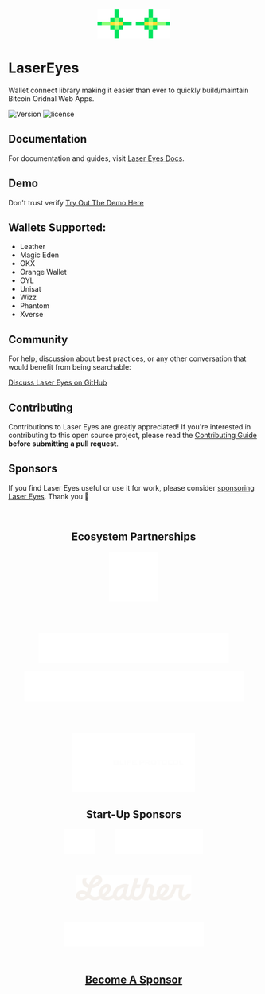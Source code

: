 <p align="center">
  <a href="https://lasereyesdocs.vercel.app/">
    <picture>
      <source media="(prefers-color-scheme: dark)" srcset="./lasereyes.png">
      <img alt="Laser Eyes" src="./lasereyes.png" width="auto" height="60">
    </picture>
  </a>
</p>

# LaserEyes

Wallet connect library making it easier than ever to quickly build/maintain Bitcoin Oridnal Web Apps.

![Version](https://img.shields.io/npm/v/@omnisat/lasereyes)
![license](https://img.shields.io/github/license/omnisat/lasereyes.svg?style=flat-square)

## Documentation

For documentation and guides, visit [Laser Eyes Docs](https://lasereyes.build/).

## Demo

Don't trust verify [Try Out The Demo Here](https://demo.lasereyes.build)

## Wallets Supported:

- Leather
- Magic Eden
- OKX
- Orange Wallet
- OYL
- Unisat
- Wizz
- Phantom
- Xverse

## Community

For help, discussion about best practices, or any other conversation that would benefit from being searchable:

[Discuss Laser Eyes on GitHub](https://github.com/omnisat/lasereyes/discussions)

## Contributing

Contributions to Laser Eyes are greatly appreciated! If you're interested in contributing to this open source project, please read the [Contributing Guide](https://www.lasereyes.build/docs/contributing) **before submitting a pull request**.

## Sponsors

If you find Laser Eyes useful or use it for work, please consider [sponsoring Laser Eyes](https://github.com/sponsors/omnisat). Thank you 🙏

<br/>

<h2 style="text-align: center;">Ecosystem Partnerships</h2>
<p style="display: flex; justify-content: center; align-items: center; gap: 60px; flex-wrap: wrap;">
  <a href="https://www.utxo.management/">
    <picture>
      <source media="(prefers-color-scheme: dark)" srcset="./github/main/content/sponsors/utxo.svg">
      <img alt="UTXO Management" src="./github/main/content/sponsors/utxo.svg" width="auto" height="100">
    </picture>
  </a>
  <a href="https://ordinalsbot.com/">
    <picture>
      <source media="(prefers-color-scheme: dark)" srcset="./github/main/content/sponsors/ordinals-bot.svg">
      <img alt="Ordinals Bot" src="./github/main/content/sponsors/ordinals-bot.svg" width="auto" height="60">
    </picture>
  </a>
</p>
<p style="display: flex; justify-content: center; align-items: center; gap: 60px; flex-wrap: wrap;">
  <a href="https://l1f.io/">
    <picture>
      <source media="(prefers-color-scheme: dark)" srcset="./github/main/content/sponsors/l1f.svg">
      <img alt="L1F" src="./github/main/content/sponsors/l1f.svg" width="auto" height="60">
    </picture>
  </a>
  <a href="https://x.com/BLIFEProtocol">
    <picture>
      <source media="(prefers-color-scheme: dark)" srcset="./github/main/content/sponsors/blife.svg">
      <img alt="L1F" src="./github/main/content/sponsors/blife.svg" width="auto" height="120">
    </picture>
  </a>
</p>

<h2 style="text-align: center;">Start-Up Sponsors</h2>
<p style="display: flex; justify-content: center; align-items: center; gap: 40px; flex-wrap: wrap;">
  <a href="https://www.seizectrl.io/">
    <picture>
      <source media="(prefers-color-scheme: dark)" srcset="./github/main/content/sponsors/ctrl.svg">
      <img alt="Seize CTRL" src="./github/main/content/sponsors/ctrl.svg" width="auto" height="50">
    </picture>
  </a>
    <a href="https://satsventures.com/">
    <picture>
      <source media="(prefers-color-scheme: dark)" srcset="./github/main/content/sponsors/sats-ventures.svg">
      <img alt="Seize CTRL" src="./github/main/content/sponsors/sats-ventures.svg" width="auto" height="50">
    </picture>
  </a>
    <a href="https://leather.io/">
    <picture>
      <source media="(prefers-color-scheme: dark)" srcset="./github/main/content/sponsors/leather.svg">
      <img alt="Leather" src="./github/main/content/sponsors/leather.svg" width="auto" height="50">
    </picture>
  </a>
  <a href="https://www.orangecrypto.com/">
    <picture>
      <source media="(prefers-color-scheme: dark)" srcset="./github/main/content/sponsors/orangewallet.svg">
      <img alt="Orange Wallet" src="./github/main/content/sponsors/orangewallet.svg" width="auto" height="50">
    </picture>
  </a>
</p>
<br>

<h4 style="text-align: center; font-size: 1.5em; margin-top: 20px; margin-bottom: 20px;">
  <a href="https://github.com/sponsors/omnisat">Become A Sponsor</a>
</h4>

<br />
